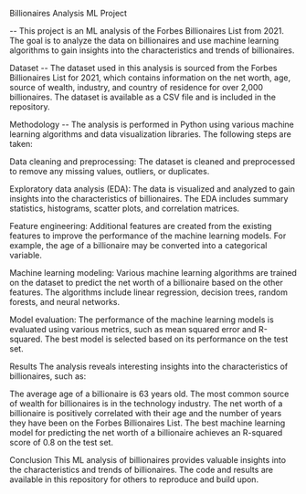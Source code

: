 Billionaires Analysis ML Project

-- This project is an ML analysis of the Forbes Billionaires List from 2021. The goal is to analyze the data on billionaires and use machine learning algorithms to gain        insights into the characteristics and trends of billionaires.

Dataset
-- The dataset used in this analysis is sourced from the Forbes Billionaires List for 2021, which contains information on the net worth, age, source of wealth, industry,      and country of residence for over 2,000 billionaires. The dataset is available as a CSV file and is included in the repository.

Methodology
-- The analysis is performed in Python using various machine learning algorithms and data visualization libraries. The following steps are taken:

   Data cleaning and preprocessing: The dataset is cleaned and preprocessed to remove any missing values, outliers, or duplicates.

   Exploratory data analysis (EDA): The data is visualized and analyzed to gain insights into the characteristics of billionaires. The EDA includes summary statistics,        histograms, scatter plots, and correlation matrices.

   Feature engineering: Additional features are created from the existing features to improve the performance of the machine learning models. For example, the age of a        billionaire may be converted into a categorical variable.

Machine learning modeling: Various machine learning algorithms are trained on the dataset to predict the net worth of a billionaire based on the other features. The algorithms include linear regression, decision trees, random forests, and neural networks.

Model evaluation: The performance of the machine learning models is evaluated using various metrics, such as mean squared error and R-squared. The best model is selected based on its performance on the test set.

Results
The analysis reveals interesting insights into the characteristics of billionaires, such as:

The average age of a billionaire is 63 years old.
The most common source of wealth for billionaires is in the technology industry.
The net worth of a billionaire is positively correlated with their age and the number of years they have been on the Forbes Billionaires List.
The best machine learning model for predicting the net worth of a billionaire achieves an R-squared score of 0.8 on the test set.

Conclusion
This ML analysis of billionaires provides valuable insights into the characteristics and trends of billionaires. The code and results are available in this repository for others to reproduce and build upon.
